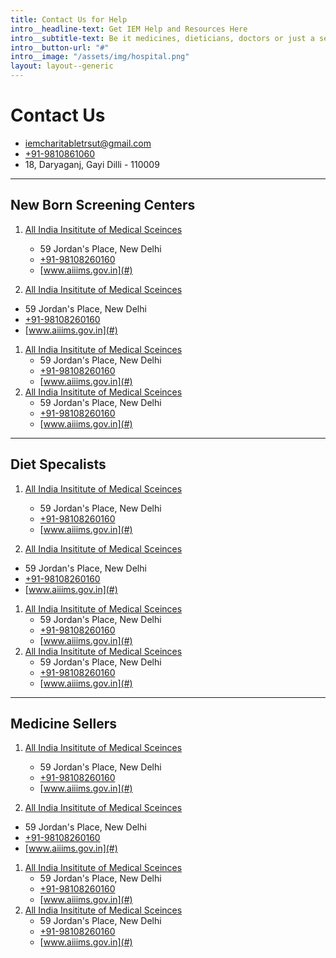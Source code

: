 ```yaml
---
title: Contact Us for Help
intro__headline-text: Get IEM Help and Resources Here
intro__subtitle-text: Be it medicines, dieticians, doctors or just a sense of community, we can help out. Get in touch with us either via whatsapp, email or the form below.
intro__button-url: "#"
intro__image: "/assets/img/hospital.png"
layout: layout--generic
---
```


# Contact Us

- [iemcharitabletrsut@gmail.com](mailto:abc@abc.xyz)
- [+91-9810861060](tel:+91-9810861060)
- 18, Daryaganj, Gayi Dilli - 110009

---

## New Born Screening Centers

1. [All India Insititute of Medical Sceinces](#)
	- 59 Jordan's Place, New Delhi
	- [+91-98108260160](tel:+91-9810861060)
	- [www.aiiims.gov.in](#)

1. [All India Insititute of Medical Sceinces](#)
- 59 Jordan's Place, New Delhi
- [+91-98108260160](tel:+91-9810861060)
- [www.aiiims.gov.in](#)

1. [All India Insititute of Medical Sceinces](#)
	- 59 Jordan's Place, New Delhi
	- [+91-98108260160](tel:+91-9810861060)
	- [www.aiiims.gov.in](#)
1. [All India Insititute of Medical Sceinces](#)
	- 59 Jordan's Place, New Delhi
	- [+91-98108260160](tel:+91-9810861060)
	- [www.aiiims.gov.in](#)

---

## Diet Specalists

1. [All India Insititute of Medical Sceinces](#)
	- 59 Jordan's Place, New Delhi
	- [+91-98108260160](tel:+91-9810861060)
	- [www.aiiims.gov.in](#)

1. [All India Insititute of Medical Sceinces](#)
- 59 Jordan's Place, New Delhi
- [+91-98108260160](tel:+91-9810861060)
- [www.aiiims.gov.in](#)

1. [All India Insititute of Medical Sceinces](#)
	- 59 Jordan's Place, New Delhi
	- [+91-98108260160](tel:+91-9810861060)
	- [www.aiiims.gov.in](#)
1. [All India Insititute of Medical Sceinces](#)
	- 59 Jordan's Place, New Delhi
	- [+91-98108260160](tel:+91-9810861060)
	- [www.aiiims.gov.in](#)


---

## Medicine Sellers

1. [All India Insititute of Medical Sceinces](#)
	- 59 Jordan's Place, New Delhi
	- [+91-98108260160](tel:+91-9810861060)
	- [www.aiiims.gov.in](#)

1. [All India Insititute of Medical Sceinces](#)
- 59 Jordan's Place, New Delhi
- [+91-98108260160](tel:+91-9810861060)
- [www.aiiims.gov.in](#)

1. [All India Insititute of Medical Sceinces](#)
	- 59 Jordan's Place, New Delhi
	- [+91-98108260160](tel:+91-9810861060)
	- [www.aiiims.gov.in](#)
1. [All India Insititute of Medical Sceinces](#)
	- 59 Jordan's Place, New Delhi
	- [+91-98108260160](tel:+91-9810861060)
	- [www.aiiims.gov.in](#)	
